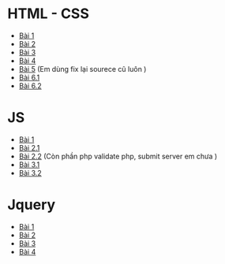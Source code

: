 # HTML - CSS
* [Bài 1](https://thonghv61.github.io/Baitap1/)
* [Bài 2](https://thonghv61.github.io/Baitap2/)
* [Bài 3](https://thonghv61.github.io/Baitap3/)
* [Bài 4](https://thonghv61.github.io/Baitap4/)
* [Bài 5](https://thonghv61.github.io/Ex-5/) 
(Em dùng fix lại sourece cũ luôn )
* [Bài 6.1](https://thonghv61.github.io/Baitap6-1/) 
* [Bài 6.2](https://thonghv61.github.io/Baitap6-2/) 

# JS 

* [Bài 1](https://thonghv61.github.io/Bai1-js/)
* [Bài 2.1](https://thonghv61.github.io/Bai2-js/Bai2-1)
* [Bài 2.2](https://thonghv61.github.io/Bai2-js/Bai2-2)
(Còn phần php validate php, submit server em chưa )
* [Bài 3.1](https://thonghv61.github.io/Bai3-js/)
* [Bài 3.2](https://thonghv61.github.io/Bai3.2-js/)

# Jquery

* [Bài 1](https://thonghv61.github.io/Jquery-1)
* [Bài 2](https://thonghv61.github.io/Jquery-2)
* [Bài 3](https://thonghv61.github.io/Jquery-3)
* [Bài 4](https://thonghv61.github.io/JQuery-4)




